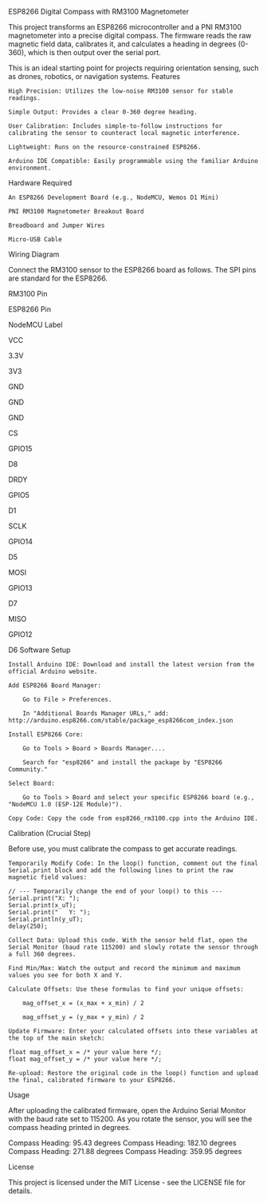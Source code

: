 ESP8266 Digital Compass with RM3100 Magnetometer

This project transforms an ESP8266 microcontroller and a PNI RM3100 magnetometer into a precise digital compass. The firmware reads the raw magnetic field data, calibrates it, and calculates a heading in degrees (0-360), which is then output over the serial port.

This is an ideal starting point for projects requiring orientation sensing, such as drones, robotics, or navigation systems.
Features

    High Precision: Utilizes the low-noise RM3100 sensor for stable readings.

    Simple Output: Provides a clear 0-360 degree heading.

    User Calibration: Includes simple-to-follow instructions for calibrating the sensor to counteract local magnetic interference.

    Lightweight: Runs on the resource-constrained ESP8266.

    Arduino IDE Compatible: Easily programmable using the familiar Arduino environment.

Hardware Required

    An ESP8266 Development Board (e.g., NodeMCU, Wemos D1 Mini)

    PNI RM3100 Magnetometer Breakout Board

    Breadboard and Jumper Wires

    Micro-USB Cable

Wiring Diagram

Connect the RM3100 sensor to the ESP8266 board as follows. The SPI pins are standard for the ESP8266.

RM3100 Pin
	

ESP8266 Pin
	

NodeMCU Label

VCC
	

3.3V
	

3V3

GND
	

GND
	

GND

CS
	

GPIO15
	

D8

DRDY
	

GPIO5
	

D1

SCLK
	

GPIO14
	

D5

MOSI
	

GPIO13
	

D7

MISO
	

GPIO12
	

D6
Software Setup

    Install Arduino IDE: Download and install the latest version from the official Arduino website.

    Add ESP8266 Board Manager:

        Go to File > Preferences.

        In "Additional Boards Manager URLs," add: http://arduino.esp8266.com/stable/package_esp8266com_index.json

    Install ESP8266 Core:

        Go to Tools > Board > Boards Manager....

        Search for "esp8266" and install the package by "ESP8266 Community."

    Select Board:

        Go to Tools > Board and select your specific ESP8266 board (e.g., "NodeMCU 1.0 (ESP-12E Module)").

    Copy Code: Copy the code from esp8266_rm3100.cpp into the Arduino IDE.

Calibration (Crucial Step)

Before use, you must calibrate the compass to get accurate readings.

    Temporarily Modify Code: In the loop() function, comment out the final Serial.print block and add the following lines to print the raw magnetic field values:

    // --- Temporarily change the end of your loop() to this ---
    Serial.print("X: ");
    Serial.print(x_uT);
    Serial.print("   Y: ");
    Serial.println(y_uT);
    delay(250);

    Collect Data: Upload this code. With the sensor held flat, open the Serial Monitor (baud rate 115200) and slowly rotate the sensor through a full 360 degrees.

    Find Min/Max: Watch the output and record the minimum and maximum values you see for both X and Y.

    Calculate Offsets: Use these formulas to find your unique offsets:

        mag_offset_x = (x_max + x_min) / 2

        mag_offset_y = (y_max + y_min) / 2

    Update Firmware: Enter your calculated offsets into these variables at the top of the main sketch:

    float mag_offset_x = /* your value here */;
    float mag_offset_y = /* your value here */;

    Re-upload: Restore the original code in the loop() function and upload the final, calibrated firmware to your ESP8266.

Usage

After uploading the calibrated firmware, open the Arduino Serial Monitor with the baud rate set to 115200. As you rotate the sensor, you will see the compass heading printed in degrees.

Compass Heading: 95.43 degrees
Compass Heading: 182.10 degrees
Compass Heading: 271.88 degrees
Compass Heading: 359.95 degrees

License

This project is licensed under the MIT License - see the LICENSE file for details.
